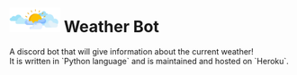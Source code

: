 <h1><img src="IMG_20220803_100434.png" alt="an image showing clouds" width=90px>  Weather Bot</h1>  
A discord bot that will give information about the current weather!<br>
It is written in `Python language` and is maintained and hosted on `Heroku`.
